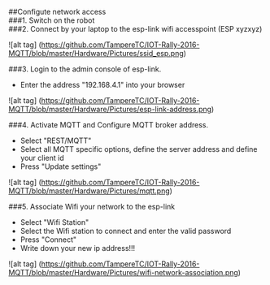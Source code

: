 ##Configute network access   
###1. Switch on the robot    
###2. Connect by your laptop to the esp-link wifi accesspoint (ESP xyzxyz)    

![alt tag] (https://github.com/TampereTC/IOT-Rally-2016-MQTT/blob/master/Hardware/Pictures/ssid_esp.png)   
   
###3. Login to the admin console of esp-link.   
- Enter the address "192.168.4.1" into your browser    
 
![alt tag] (https://github.com/TampereTC/IOT-Rally-2016-MQTT/blob/master/Hardware/Pictures/esp-link-address.png)    

###4. Activate MQTT and Configure MQTT broker address.   
- Select "REST/MQTT"   
- Select all MQTT specific options, define the server address and define your client id   
- Press "Update settings"      

![alt tag] (https://github.com/TampereTC/IOT-Rally-2016-MQTT/blob/master/Hardware/Pictures/mqtt.png)    

###5. Associate Wifi your network to the esp-link
- Select "Wifi Station"
- Select the Wifi station to connect and enter the valid password     
- Press "Connect"  
- Write down your new ip address!!!   

![alt tag] (https://github.com/TampereTC/IOT-Rally-2016-MQTT/blob/master/Hardware/Pictures/wifi-network-association.png)   

